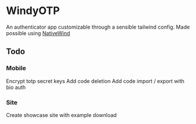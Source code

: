 # WindyOTP

An authenticator app customizable through a sensible tailwind config.
Made possible using [NativeWind](https://www.nativewind.dev/)

## Todo
### Mobile
Encrypt totp secret keys
Add code deletion
Add code import / export with bio auth

### Site
Create showcase site with example download